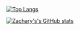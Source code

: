 
[![Top Langs](https://github-readme-stats.vercel.app/api/top-langs/?username=TechTalkZach&layout=compact&theme=transparent)](https://github.com/TechTalkZach/github-readme-stats)

[![Zachary's's GitHub stats](https://github-readme-stats.vercel.app/api?username=TechTalkZach)](https://github.com/TechTalkZach/github-readme-stats)

<!---
TechTalkZach/TechTalkZach is a ✨ special ✨ repository because its `README.md` (this file) appears on your GitHub profile.
You can click the Preview link to take a look at your changes.
--->
